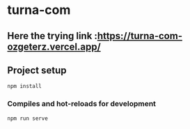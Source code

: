 # turna-com

## Here the trying link :https://turna-com-ozgeterz.vercel.app/


## Project setup
```
npm install
```

### Compiles and hot-reloads for development
```
npm run serve
```
